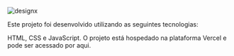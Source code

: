 ![designx](https://github.com/murillonunes1/designx/assets/123185990/df498857-f28a-4498-a2b3-ffd4d1e6a53a)

Este projeto foi desenvolvido utilizando as seguintes tecnologias:

HTML, CSS e JavaScript.
O projeto está hospedado na plataforma Vercel e pode ser acessado por aqui.
